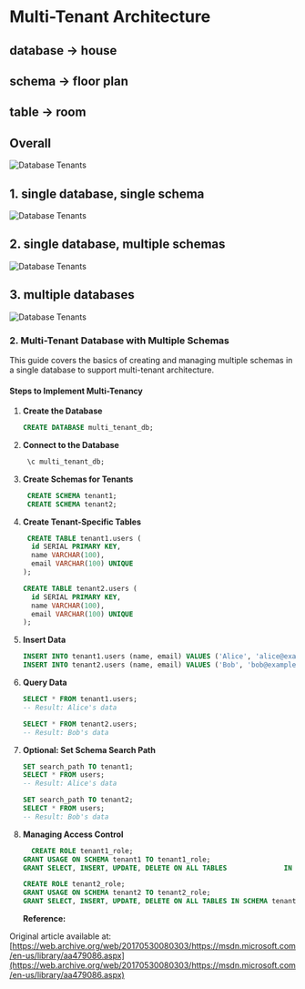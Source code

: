 # Multi-Tenant Architecture
## database -> house
## schema -> floor plan
## table -> room
## Overall

![Database Tenants](https://i.postimg.cc/VLjVRn21/multi-tenant.jpg)

## 1. single database, single schema

![Database Tenants](https://i.postimg.cc/Y9kLBcbh/singal-db-singal-schema.png)

## 2. single database, multiple schemas

![Database Tenants](https://i.postimg.cc/0NS7q0vH/singal-db-multi-schemas.png)

## 3. multiple databases

![Database Tenants](https://i.postimg.cc/nrp42j6S/singal-databases.png)

### 2. Multi-Tenant Database with Multiple Schemas

This guide covers the basics of creating and managing multiple schemas in a single database to support multi-tenant architecture.

#### Steps to Implement Multi-Tenancy

1. **Create the Database**

   ```sql
   CREATE DATABASE multi_tenant_db;

   ```

2. **Connect to the Database**

   ```sql
    \c multi_tenant_db;

   ```

3. **Create Schemas for Tenants**

   ```sql
    CREATE SCHEMA tenant1;
    CREATE SCHEMA tenant2;

   ```

4. **Create Tenant-Specific Tables**

   ```sql
    CREATE TABLE tenant1.users (
     id SERIAL PRIMARY KEY,
     name VARCHAR(100),
     email VARCHAR(100) UNIQUE
   );

   CREATE TABLE tenant2.users (
     id SERIAL PRIMARY KEY,
     name VARCHAR(100),
     email VARCHAR(100) UNIQUE
   );
   ```

5. **Insert Data**

   ```sql
   INSERT INTO tenant1.users (name, email) VALUES ('Alice', 'alice@example.com');
   INSERT INTO tenant2.users (name, email) VALUES ('Bob', 'bob@example.com');

   ```

6. **Query Data**

   ```sql
   SELECT * FROM tenant1.users;
   -- Result: Alice's data

   SELECT * FROM tenant2.users;
   -- Result: Bob's data

   ```

7. **Optional: Set Schema Search Path**

   ```sql
   SET search_path TO tenant1;
   SELECT * FROM users;
   -- Result: Alice's data

   SET search_path TO tenant2;
   SELECT * FROM users;
   -- Result: Bob's data

   ```

8. **Managing Access Control**

   ```sql
     CREATE ROLE tenant1_role;
   GRANT USAGE ON SCHEMA tenant1 TO tenant1_role;
   GRANT SELECT, INSERT, UPDATE, DELETE ON ALL TABLES 			   IN SCHEMA tenant1 TO tenant1_role;

   CREATE ROLE tenant2_role;
   GRANT USAGE ON SCHEMA tenant2 TO tenant2_role;
   GRANT SELECT, INSERT, UPDATE, DELETE ON ALL TABLES IN SCHEMA tenant2 TO tenant2_role;
   ```

   **Reference:**

Original article available at: [https://web.archive.org/web/20170530080303/https://msdn.microsoft.com/en-us/library/aa479086.aspx](https://web.archive.org/web/20170530080303/https://msdn.microsoft.com/en-us/library/aa479086.aspx)
